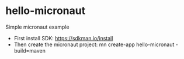 # hello-micronaut
Simple micronaut example


- First install SDK: https://sdkman.io/install
- Then create the micronaut project:  mn create-app hello-micronaut -build=maven
